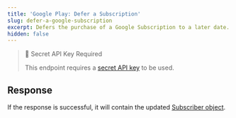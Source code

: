 ```yaml
---
title: 'Google Play: Defer a Subscription'
slug: defer-a-google-subscription
excerpt: Defers the purchase of a Google Subscription to a later date.
hidden: false
---
```

> 🚧 Secret API Key Required
> 
> This endpoint requires a [secret API key](doc:authentication) to be used.

## Response

If the response is successful, it will contain the updated [Subscriber object](ref:subscribers#the-subscriber-object).